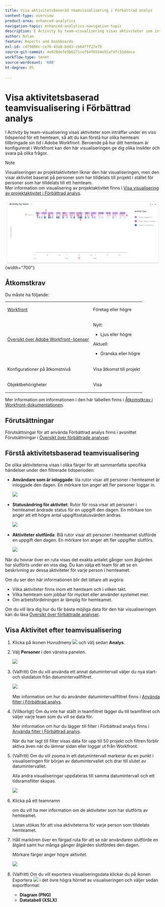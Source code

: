 ```yaml
---
title: Visa aktivitetsbaserad teamvisualisering i Förbättrad analys
content-type: overview
product-area: enhanced-analytics
navigation-topic: enhanced-analytics-navigation-topic
description: I Activity by team-visualisering visas aktiviteter som inträffar under en viss tidsperiod för ett hemteam, så att du kan förstå hur olika hemteam tillbringade sin tid i Adobe Workfront. Beroende på hur ditt hemteam är konfigurerat i Workfront kan den här visualiseringen ge dig olika insikter och svara på olika frågor.
author: Nolan
feature: Reports and Dashboards
exl-id: c4f9886c-ce76-43a8-bd43-cb64fff27e79
source-git-commit: 4e928defe9b6271cef64f6554e91af4fc31ddeca
workflow-type: tm+mt
source-wordcount: '688'
ht-degree: 0%

---
```


# Visa aktivitetsbaserad teamvisualisering i Förbättrad analys

<!-- Audited: 12/2023 -->

I Activity by team-visualisering visas aktiviteter som inträffar under en viss tidsperiod för ett hemteam, så att du kan förstå hur olika hemteam tillbringade sin tid i Adobe Workfront. Beroende på hur ditt hemteam är konfigurerat i Workfront kan den här visualiseringen ge dig olika insikter och svara på olika frågor.

>[!NOTE]
>
>Visualiseringen av projektaktiviteten liknar den här visualiseringen, men den visar aktivitet baserat på personer som har tilldelats till projekt i stället för personer som har tilldelats till ett hemteam.\
>Mer information om visualisering av projektaktivitet finns i [Visa visualisering av projektaktivitet i Förbättrad analys](../enhanced-analytics/project-activity-overview.md).

![](assets/activity-by-team-350x113.png){width="700"}

## Åtkomstkrav

Du måste ha följande:

<table style="table-layout:auto"> 
 <col> 
 <col> 
 <tbody> 
  <tr> 
   <td role="rowheader"><a href="https://www.workfront.com/plans" target="_blank">Workfront</a></td> 
   <td> <p>Företag eller högre</p> </td> 
  </tr> 
  <tr> 
   <td role="rowheader"><a href="../administration-and-setup/add-users/access-levels-and-object-permissions/wf-licenses.md" class="MCXref xref">Översikt över Adobe Workfront-licenser</a></td> 
   <td>
      <p>Nytt:</p> 
         <ul><li>Ljus eller högre</li></ul>
      <p>Aktuell:</p>
         <ul><li>Granska eller högre</li></ul>
   </td> 
  </tr> 
  <tr> 
   <td role="rowheader">Konfigurationer på åtkomstnivå</td> 
   <td> <p>Visa åtkomst till projekt</p> <!--<p>Note: If you still don't have access, ask your Workfront administrator if they set additional restrictions in your access level.<br>For information on how a Workfront administrator can change your access level, see <a href="../administration-and-setup/add-users/configure-and-grant-access/create-modify-access-levels.md" class="MCXref xref">Create or modify custom access levels</a>.</p>--> </td> 
  </tr> 
  <tr> 
   <td role="rowheader">Objektbehörigheter</td> 
   <td> <p>Visa</p> <!--<p>For information on requesting additional access, see <a href="../workfront-basics/grant-and-request-access-to-objects/request-access.md" class="MCXref xref">Request access to objects </a>.</p>--> </td> 
  </tr> 
 </tbody> 
</table>

Mer information om informationen i den här tabellen finns i [Åtkomstkrav i Workfront-dokumentationen](/help/quicksilver/administration-and-setup/add-users/access-levels-and-object-permissions/access-level-requirements-in-documentation.md).

## Förutsättningar

Förutsättningar för att använda Förbättrad analys finns i avsnittet Förutsättningar i [Översikt över förbättrade analyser](../enhanced-analytics/enhanced-analytics-overview.md).

## Förstå aktivitetsbaserad teamvisualisering

De olika aktiviteterna visas i olika färger för att sammanfatta specifika händelser under den filtrerade tidsperioden:

* **Användare som är inloggade**: lila rutor visar att personer i hemteamet är inloggade den dagen. En mörkare ton anger att fler personer loggar in.

  ![](assets/project-activity-users-logged-in.png)

* **Statusändring för aktivitet**: Rutor för rosa visar att personer i hemteamet ändrade status för en uppgift den dagen. En mörkare ton anger att ett högre antal uppgiftsstatusvärden ändras.

  ![](assets/project-activity-task-status-changes.png)

* **Aktiviteter slutförda**: Blå rutor visar att personer i hemteamet slutförde en uppgift den dagen. En mörkare ton anger att fler uppgifter slutförs.

  ![](assets/project-activity-tasks-completed.png)

När du hovrar över en ruta visas det exakta antalet gånger som åtgärden har slutförts under en viss dag. Du kan välja ett team för att se en beskrivning av dessa aktiviteter för varje person i hemteamet.

Om du ser den här informationen blir det lättare att avgöra:

* Vilka aktiviteter finns inom ett hemteam och i vilken takt.
* Vilka hemteam som jobbar för mycket eller använder systemet mer.
* Om arbetsfördelningen är lämplig för hemteamet.

Om du vill lära dig hur du får bästa möjliga data för den här visualiseringen kan du läsa [Översikt över förbättrade analyser](../enhanced-analytics/enhanced-analytics-overview.md).

## Visa Aktivitet efter teamvisualisering

1. Klicka på ikonen Huvudmeny ![](assets/main-menu-icon-16x12.png) och välj sedan **Analys**.
1. Välj **Personer** i den vänstra panelen.

   ![](assets/people-area-cropped-qs-350x276.png)

1. (Valfritt) Om du vill använda ett annat datumintervall väljer du nya start- och slutdatum från datumintervallfiltret.

   ![](assets/filters-select-date-range-350x344.png)

   Mer information om hur du använder datumintervallfiltret finns i [Använda filter i Förbättrad analys](../enhanced-analytics/use-enhanced-analytics-filters.md).

1. (Villkorligt) Om du inte har ställt in teamfiltret lägger du till teamfiltret och väljer varje team som du vill se data för.

   Mer information om hur du lägger till filter i Förbättrad analys finns i [Använda filter i Förbättrad analys](../enhanced-analytics/use-enhanced-analytics-filters.md).

   När du har lagt till filter visas data för upp till 50 projekt och filtren förblir aktiva även när du lämnar sidan eller loggar ut från Workfront.

1. (Valfritt) Om du vill zooma in ett datumintervall markerar du en punkt i visualiseringen för början av datumintervallet och drar till slutet av datumintervallet.

   Alla andra visualiseringar uppdateras till samma datumintervall och ett tidsramsfilter skapas.

   ![](assets/timeframe-filter-350x220.png)

1. Klicka på ett teamnamn

   <!--
   <MadCap:conditionalText data-mc-conditions="QuicksilverOrClassic.Draft mode">
   or role
   </MadCap:conditionalText>
   -->

   om du vill ha mer information om de aktiviteter som har slutförts av hemteamet.

   Listan utökas för att visa aktiviteterna för varje person som tilldelats hemteamet.

   <!--
   <span style="color: #ff1493;" data-mc-conditions="QuicksilverOrClassic.Draft mode"> Role not available</span>
   -->

1. Håll markören över en färgad ruta för att se när användaren slutförde en åtgärd samt hur många gånger åtgärden slutfördes den dagen.

   Mörkare färger anger högre aktivitet.

   ![](assets/activity-by-team-activity-pop-up-350x155.png)

1. (Valfritt) Om du vill exportera visualiseringsdata klickar du på ikonen Exportera ![](assets/export.png) i det övre högra hörnet av visualiseringen och väljer sedan exportformat:

   * **Diagram (PNG)**
   * **Datatabell (XSLX)**

